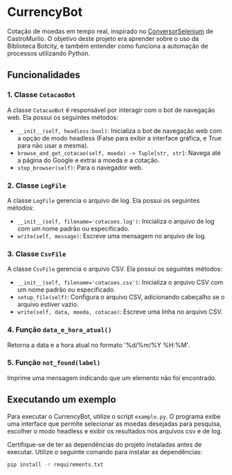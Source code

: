 # CurrencyBot
Cotação de moedas em tempo real, inspirado no [ConversorSelenium](https://github.com/CastroMurilo/ConversorSelenium) de CastroMurilo. O objetivo deste projeto era aprender sobre o uso da Biblioteca Botcity, e também entender como funciona a automação de processos utilizando Python.

## Funcionalidades

### 1. Classe `CotacaoBot`

A classe `CotacaoBot` é responsável por interagir com o bot de navegação web. Ela possui os seguintes métodos:

- `__init__(self, headless:bool)`: Inicializa o bot de navegação web com a opção de modo headless (False para exibir a interface gráfica, e True para não usar a mesma).
- `browse_and_get_cotacao(self, moeda) -> Tuple[str, str]`: Navega até a página do Google e extrai a moeda e a cotação.
- `stop_browser(self)`: Para o navegador web.

### 2. Classe `LogFile`

A classe `LogFile` gerencia o arquivo de log. Ela possui os seguintes métodos:

- `__init__(self, filename='cotacoes.log')`: Inicializa o arquivo de log com um nome padrão ou especificado.
- `write(self, message)`: Escreve uma mensagem no arquivo de log.

### 3. Classe `CsvFile`

A classe `CsvFile` gerencia o arquivo CSV. Ela possui os seguintes métodos:

- `__init__(self, filename='cotacoes.csv')`: Inicializa o arquivo CSV com um nome padrão ou especificado.
- `setup_file(self)`: Configura o arquivo CSV, adicionando cabeçalho se o arquivo estiver vazio.
- `write(self, data, moeda, cotacao)`: Escreve uma linha no arquivo CSV.

### 4. Função `data_e_hora_atual()`

Retorna a data e a hora atual no formato '%d/%m/%Y %H:%M'.

### 5. Função `not_found(label)`

Imprime uma mensagem indicando que um elemento não foi encontrado.

## Executando um exemplo

Para executar o CurrencyBot, utilize o script `example.py`. O programa exibe uma interface que permite selecionar as moedas desejadas para pesquisa, escolher o modo headless e exibir os resultados nos arquivos csv e de log.

Certifique-se de ter as dependências do projeto instaladas antes de executar. Utilize o seguinte comando para instalar as dependências:

```bash
pip install -r requirements.txt
